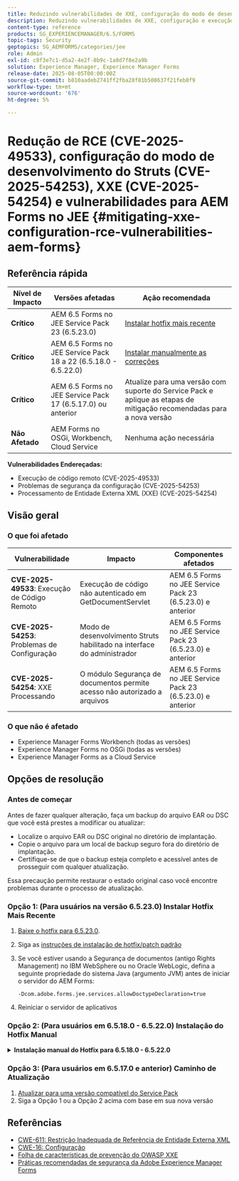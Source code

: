 ```yaml
---
title: Reduzindo vulnerabilidades de XXE, configuração do modo de desenvolvimento Struts e execução remota de código para AEM Forms no JEE
description: Reduzindo vulnerabilidades de XXE, configuração e execução remota de código para AEM Forms no JEE
content-type: reference
products: SG_EXPERIENCEMANAGER/6.5/FORMS
topic-tags: Security
geptopics: SG_AEMFORMS/categories/jee
role: Admin
exl-id: c8f3e7c1-d5a2-4e2f-8b9c-1a8d7f8e2a9b
solution: Experience Manager, Experience Manager Forms
release-date: 2025-08-05T00:00:00Z
source-git-commit: b810aadeb2741ff2fba28f81b508637f21feb8f9
workflow-type: tm+mt
source-wordcount: '676'
ht-degree: 5%

---
```



# Redução de RCE (CVE-2025-49533), configuração do modo de desenvolvimento do Struts (CVE-2025-54253), XXE (CVE-2025-54254) e vulnerabilidades para AEM Forms no JEE {#mitigating-xxe-configuration-rce-vulnerabilities-aem-forms}

## Referência rápida

| **Nível de Impacto** | **Versões afetadas** | **Ação recomendada** |
|---|---|---|
| **Crítico** | AEM 6.5 Forms no JEE Service Pack 23 (6.5.23.0) | [Instalar hotfix mais recente](#option-1-for-users-on-version-65230-install-latest-hotfix) |
| **Crítico** | AEM 6.5 Forms no JEE Service Pack 18 a 22 (6.5.18.0 - 6.5.22.0) | [Instalar manualmente as correções](#option-2-for-users-on-65180---65220-manual-hotfix-installation) |
| **Crítico** | AEM 6.5 Forms no JEE Service Pack 17 (6.5.17.0) ou anterior | Atualize para uma versão com suporte do Service Pack e aplique as etapas de mitigação recomendadas para a nova versão |
| **Não Afetado** | AEM Forms no OSGi, Workbench, Cloud Service | Nenhuma ação necessária |

**Vulnerabilidades Endereçadas:**

- Execução de código remoto (CVE-2025-49533)
- Problemas de segurança da configuração (CVE-2025-54253)
- Processamento de Entidade Externa XML (XXE) (CVE-2025-54254)

## Visão geral

### O que foi afetado

| Vulnerabilidade | Impacto | Componentes afetados |
|---|---|---|
| **CVE-2025-49533**: Execução de Código Remoto | Execução de código não autenticado em GetDocumentServlet | AEM 6.5 Forms no JEE Service Pack 23 (6.5.23.0) e anterior |
| **CVE-2025-54253**: Problemas de Configuração | Modo de desenvolvimento Struts habilitado na interface do administrador | AEM 6.5 Forms no JEE Service Pack 23 (6.5.23.0) e anterior |
| **CVE-2025-54254**: XXE Processando | O módulo Segurança de documentos permite acesso não autorizado a arquivos | AEM 6.5 Forms no JEE Service Pack 23 (6.5.23.0) e anterior |


### O que não é afetado

- Experience Manager Forms Workbench (todas as versões)
- Experience Manager Forms no OSGi (todas as versões)
- Experience Manager Forms as a Cloud Service

## Opções de resolução


### Antes de começar

Antes de fazer qualquer alteração, faça um backup do arquivo EAR ou DSC que você está prestes a modificar ou atualizar:

- Localize o arquivo EAR ou DSC original no diretório de implantação.
- Copie o arquivo para um local de backup seguro fora do diretório de implantação.
- Certifique-se de que o backup esteja completo e acessível antes de prosseguir com qualquer atualização.

Essa precaução permite restaurar o estado original caso você encontre problemas durante o processo de atualização.

### Opção 1: (Para usuários na versão 6.5.23.0) Instalar Hotfix Mais Recente

1. [Baixe o hotfix para 6.5.23.0](/help/release-notes/aem-forms-hotfix.md).
2. Siga as [instruções de instalação de hotfix/patch padrão](/help/release-notes/jee-patch-installer-65.md)
3. Se você estiver usando a Segurança de documentos (antigo Rights Management) no IBM WebSphere ou no Oracle WebLogic, defina a seguinte propriedade do sistema Java (argumento JVM) antes de iniciar o servidor do AEM Forms:

   ```
   -Dcom.adobe.forms.jee.services.allowDoctypeDeclaration=true
   ```

4. Reiniciar o servidor de aplicativos

</details>

### Opção 2: (Para usuários em 6.5.18.0 - 6.5.22.0) Instalação do Hotfix Manual


<details>
<summary><b>Instalação manual do Hotfix para 6.5.18.0 - 6.5.22.0</b></summary>

**Etapa 1: baixar e extrair o pacote de Hotfix**

- Baixe o [hotfix de 6.5.18.0 - 6.5.22.](/help/release-notes/aem-forms-hotfix.md) do Portal de Distribuição de Software da Adobe
- Extrair localmente

**Etapa 2: Navegar até a Pasta de Versão Correta**

- Com base na versão do Service Pack instalada em seu ambiente, vá para a pasta correspondente.

  Exemplo para o Service Pack 20: a pasta é:

  ```
  <extracted-hotfix>/SP20/
  ```

**Etapa 3: Localizar o Diretório de Implantação**

- No AEM Forms no servidor JEE, acesse:

  ```
  [AEM installation directory]/deploy
  ```

  Exemplo: `adobe/adobe-experience-manager-forms/deploy`



**Etapa 4: atualizar e substituir os arquivos EAR**

>[!BEGINTABS]

>[!TAB JBoss]

1. Abrir `adobe-core-jboss.ear` e substituir `adminui.war` por

   ```
   adobe-xxe-configuration-hotfix/SP[version]/jboss/adminui.war
   ```

   Por exemplo, `adobe-xxe-configuration-hotfix/SP20/jboss/adminui.war`

2. Dentro do `adobe-core-jboss.ear`, vá para a pasta `lib/` e substitua `adobe-uisupport.jar` por:

   ```
   adobe-xxe-configuration-hotfix/SP[version]/adobe-uisupport.jar
   ```

   Por exemplo, `adobe-xxe-configuration-hotfix/SP20/adobe-uisupport.jar`

3. Salve o EAR. Verifique se as alterações foram salvas corretamente.


4. Substituir `adobe-edcserver-jboss.ear` por

   ```
   adobe-xxe-configuration-hotfix/SP[version]/jboss/adobe-edcserver-jboss.ear
   ```

   Por exemplo, `adobe-xxe-configuration-hotfix/SP20/jboss/adobe-edcserver-jboss.ear`

5. Substituir `adobe-forms-jboss.ear` por

   ```
   adobe-xxe-configuration-hotfix/SP[version]/jboss/adobe-forms-jboss.ear
   ```

   Por exemplo, `adobe-xxe-configuration-hotfix/SP20/jboss/adobe-forms-jboss.ear`



>[!TAB WebLogic]

1. Abrir `adobe-core-weblogic.ear` e substituir `adminui.war` por

   ```
   adobe-xxe-configuration-hotfix/SP[version]/weblogic/adminui.war
   ```

   Por exemplo, `adobe-xxe-configuration-hotfix/SP20/weblogic/adminui.war`

2. Dentro do `adobe-core-weblogic.ear`, substitua `adobe-uisupport.jar` por:

   ```
   adobe-xxe-configuration-hotfix/SP[version]/adobe-uisupport.jar
   ```

   Por exemplo, `adobe-xxe-configuration-hotfix/SP20/adobe-uisupport.jar`

3. Salve o EAR. Verifique se as alterações foram salvas corretamente.


4. Substituir `adobe-edcserver-weblogic.ear` por

   ```
   adobe-xxe-configuration-hotfix/SP[version]/weblogic/adobe-edcserver-weblogic.ear
   ```

   Por exemplo, `adobe-xxe-configuration-hotfix/SP20/weblogic/adobe-edcserver-weblogic.ear`

5. Substituir `adobe-forms-weblogic.ear` por

   ```
   adobe-xxe-configuration-hotfix/SP[version]/weblogic/adobe-forms-weblogic.ear
   ```

   Por exemplo, `adobe-xxe-configuration-hotfix/SP20/weblogic/adobe-forms-weblogic.ear`

>[!TAB WebSphere]

1. Abrir `adobe-core-websphere.ear` e substituir `adminui.war` por

   ```
   adobe-xxe-configuration-hotfix/SP[version]/websphere/adminui.war
   ```

   Por exemplo, `adobe-xxe-configuration-hotfix/SP20/websphere/adminui.war`

2. Dentro do `adobe-core-websphere.ear`, substitua `adobe-uisupport.jar` por:

   ```
   adobe-xxe-configuration-hotfix/SP[version]/adobe-uisupport.jar
   ```

   Por exemplo, `adobe-xxe-configuration-hotfix/SP20/adobe-uisupport.jar`

3. Salve o EAR. Verifique se as alterações foram salvas corretamente.


4. Substituir `adobe-edcserver-websphere.ear` por

   ```
   adobe-xxe-configuration-hotfix/SP[version]/websphere/adobe-edcserver-websphere.ear
   ```

   Por exemplo, `adobe-xxe-configuration-hotfix/SP20/websphere/adobe-edcserver-websphere.ear`

5. Substituir `adobe-forms-websphere.ear` por

   ```
   adobe-xxe-configuration-hotfix/SP[version]/websphere/adobe-forms-websphere.ear
   ```

   Por exemplo, `adobe-xxe-configuration-hotfix/SP20/websphere/adobe-forms-websphere.ear`

>[!ENDTABS]



**Etapa 5: atualizar `adobe-rightsmanagement-<appserver>-dsc.jar`arquivo com**

```
adobe-xxe-configuration-hotfix/SP[version]/<appserver>/adobe-rightsmanagement-<appserver>-dsc.jar
```

Por exemplo, `adobe-xxe-configuration-hotfix/SP20/jboss/adobe-rightsmanagement-jboss-dsc.jar`

**Etapa 6: Configuração Adicional para Segurança de Documentos no WebSphere e no WebLogic**:

Se você estiver usando a Segurança de documentos (antigo Rights Management), defina a seguinte propriedade do sistema Java (argumento JVM) antes de iniciar o servidor do AEM Forms:

```
-Dcom.adobe.forms.jee.services.allowDoctypeDeclaration=true
```


**Etapa 7: executar novamente o Gerenciador de Configurações**

- Inicie o Configuration Manager para reimplantar o EAR atualizado e aplicar o hotfix

</details>

### Opção 3: (Para usuários em 6.5.17.0 e anterior) Caminho de Atualização

1. [Atualizar para uma versão compatível do Service Pack](/help/release-notes/aem-forms-current-service-pack-installation-instructions.md)
2. Siga a Opção 1 ou a Opção 2 acima com base em sua nova versão

## Referências

- [CWE-611: Restrição Inadequada de Referência de Entidade Externa XML](https://cwe.mitre.org/data/definitions/611.html)
- [CWE-16: Configuração](https://cwe.mitre.org/data/definitions/16.html)
- [Folha de características de prevenção do OWASP XXE](https://owasp.org/www-community/vulnerabilities/XML_External_Entity_XXE_Processing)
- [Práticas recomendadas de segurança da Adobe Experience Manager Forms](https://experienceleague.adobe.com/docs/experience-manager-65/administering/security/security.html)